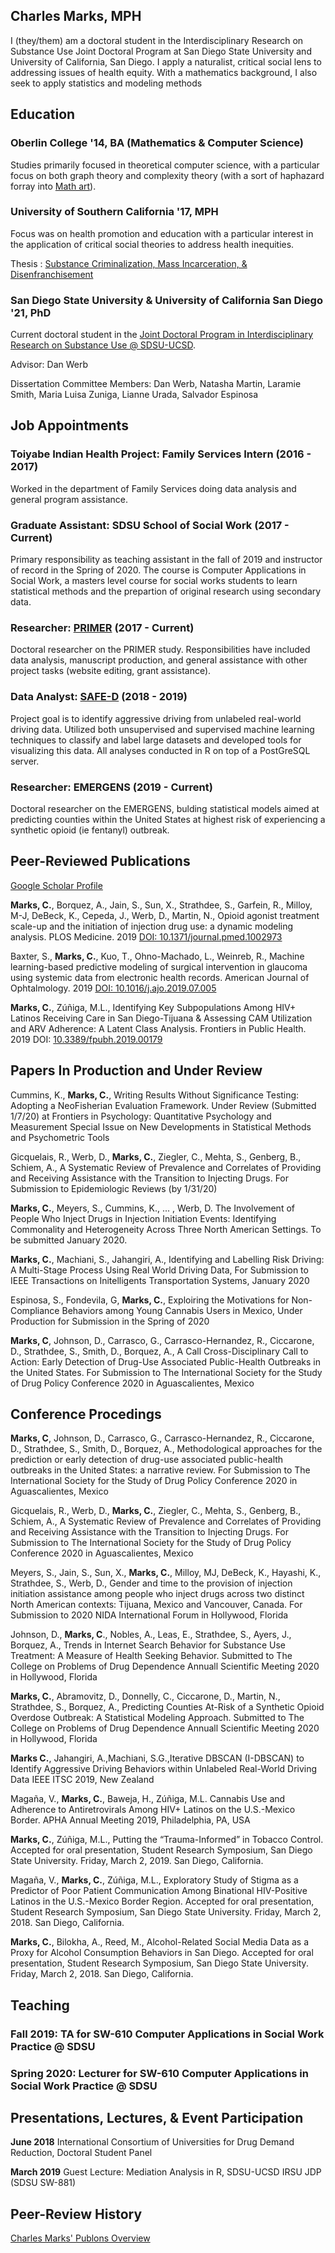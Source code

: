 <!--- Resume --->

## Charles Marks, MPH

I (they/them) am a doctoral student in the Interdisciplinary Research on Substance Use Joint Doctoral Program at San Diego State University and University of California, San Diego.  I apply a naturalist, critical social lens to addressing issues of health equity.  With a mathematics background, I also seek to apply statistics and modeling methods 

## Education

### Oberlin College '14, BA (Mathematics & Computer Science)

Studies primarily focused in theoretical computer science, with a particular focus on both graph theory and complexity theory (with a sort of haphazard forray into [Math art](http://bridgesmathart.org/2012/cdrom/exhibition.pdf)).  

### University of Southern California '17, MPH

Focus was on health promotion and education with a particular interest in the application of critical social theories to address health inequities.

Thesis : [Substance Criminalization, Mass Incarceration, & Disenfranchisement](https://cmarkymark.github.io/papers/Substance%20Criminalization%2C%20Mass%20Incarceration%2C%20%26%20Disenfranchisement.pdf)

### San Diego State University & University of California San Diego '21, PhD

Current doctoral student in the [Joint Doctoral Program in Interdisciplinary Research on Substance Use @ SDSU-UCSD](https://chhs.sdsu.edu/irsu/). 

Advisor: Dan Werb

Dissertation Committee Members: Dan Werb, Natasha Martin, Laramie Smith, Maria Luisa Zuniga, Lianne Urada, Salvador Espinosa

## Job Appointments

### Toiyabe Indian Health Project: Family Services Intern (2016 - 2017)

Worked in the department of Family Services doing data analysis and general program assistance.

### Graduate Assistant: SDSU School of Social Work (2017 - Current)

Primary responsibility as teaching assistant in the fall of 2019 and instructor of record in the Spring of 2020.  The course is Computer Applications in Social Work, a masters level course for social works students to learn statistical methods and the prepartion of original research using secondary data.

### Researcher: [PRIMER](https://primerstudy.com/our-team/) (2017 - Current)

Doctoral researcher on the PRIMER study.  Responsibilities have included data analysis, manuscript production, and general assistance with other project tasks (website editing, grant assistance).

### Data Analyst: [SAFE-D](https://www.vtti.vt.edu/utc/safe-d/index.php/projects/big-data-visualization-and-spatiotemporal-modeling-of-aggressive-driving/) (2018 - 2019)

Project goal is to identify aggressive driving from unlabeled real-world driving data.  Utilized both unsupervised and supervised machine learning techniques to classify and label large datasets and developed tools for visualizing this data.  All analyses conducted in R on top of a PostGreSQL server.

### Researcher: EMERGENS (2019 - Current)

Doctoral researcher on the EMERGENS, bulding statistical models aimed at predicting counties within the United States at highest risk of experiencing a synthetic opioid (ie fentanyl) outbreak.

## Peer-Reviewed Publications

[Google Scholar Profile](https://scholar.google.com/citations?hl=en&user=13NE9E0AAAAJ)

**Marks, C.**, Borquez, A., Jain, S., Sun, X., Strathdee, S., Garfein, R., Milloy, M-J, DeBeck, K., Cepeda, J., Werb, D., Martin, N., Opioid agonist treatment scale-up and the initiation of injection drug use: a dynamic modeling analysis. PLOS Medicine. 2019 [DOI: 10.1371/journal.pmed.1002973](https://doi.org/10.1371/journal.pmed.1002973)   

Baxter, S., **Marks, C.**, Kuo, T., Ohno-Machado, L., Weinreb, R., Machine learning-based predictive modeling of surgical intervention in glaucoma using systemic data from electronic health records. American Journal of Ophtalmology. 2019 [DOI: 10.1016/j.ajo.2019.07.005](https://doi.org/10.1016/j.ajo.2019.07.005)

**Marks, C.**, Zúñiga, M.L., Identifying Key Subpopulations Among HIV+ Latinos Receiving Care in San Diego-Tijuana & Assessing CAM Utilization and ARV Adherence: A Latent Class Analysis. Frontiers in Public Health. 2019 DOI: [10.3389/fpubh.2019.00179](https://doi.org/10.3389/fpubh.2019.00179)

## Papers In Production and Under Review

Cummins, K., **Marks, C.**, Writing Results Without Significance Testing: Adopting a NeoFisherian Evaluation Framework.  Under Review (Submitted 1/7/20) at Frontiers in Psychology: Quantitative Psychology and Measurement Special Issue on New Developments in Statistical Methods and Psychometric Tools

Gicquelais, R., Werb, D., **Marks, C.**, Ziegler, C., Mehta, S., Genberg, B., Schiem, A., A Systematic Review of Prevalence and Correlates of Providing and Receiving Assistance with the Transition to Injecting Drugs. For Submission to Epidemiologic Reviews (by 1/31/20)

**Marks, C.**, Meyers, S., Cummins, K., ... , Werb, D. The Involvement of People Who Inject Drugs in Injection Initiation Events: Identifying Commonality and Heterogeneity Across Three North American Settings.  To be submitted January 2020.

**Marks, C.**, Machiani, S., Jahangiri, A., Identifying and Labelling Risk Driving: A Multi-Stage Process Using Real World Driving Data, For Submission to IEEE Transactions on Initelligents Transportation Systems, January 2020

Espinosa, S., Fondevila, G, **Marks, C.**, Exploiring the Motivations for Non-Compliance Behaviors among Young Cannabis Users in Mexico, Under Production for Submission in the Spring of 2020

**Marks, C**, Johnson, D., Carrasco, G., Carrasco-Hernandez, R., Ciccarone, D., Strathdee, S., Smith, D., Borquez, A., A Call Cross-Disciplinary Call to Action: Early Detection of Drug-Use Associated Public-Health Outbreaks in the United States. For Submission to The International Society for the Study of Drug Policy Conference 2020 in Aguascalientes, Mexico

## Conference Procedings

**Marks, C**, Johnson, D., Carrasco, G., Carrasco-Hernandez, R., Ciccarone, D., Strathdee, S., Smith, D., Borquez, A., Methodological approaches for the prediction or early detection of drug-use associated public-health outbreaks in the United States: a narrative review. For Submission to The International Society for the Study of Drug Policy Conference 2020 in Aguascalientes, Mexico

Gicquelais, R., Werb, D., **Marks, C.**, Ziegler, C., Mehta, S., Genberg, B., Schiem, A., A Systematic Review of Prevalence and Correlates of Providing and Receiving Assistance with the Transition to Injecting Drugs. For Submission to The International Society for the Study of Drug Policy Conference 2020 in Aguascalientes, Mexico

Meyers, S., Jain, S., Sun, X., **Marks, C.**, Milloy, MJ, DeBeck, K., Hayashi, K., Strathdee, S., Werb, D., Gender and time to the provision of injection initiation assistance among people who inject drugs across two distinct North American contexts: Tijuana, Mexico and Vancouver, Canada. For Submission to 2020 NIDA International Forum in Hollywood, Florida

Johnson, D., **Marks, C**., Nobles, A., Leas, E., Strathdee, S., Ayers, J., Borquez, A., Trends in Internet Search Behavior for Substance Use Treatment: A Measure of Health Seeking Behavior.  Submitted to The College on Problems of Drug Dependence Annuall Scientific Meeting 2020 in Hollywood, Florida

**Marks, C.**, Abramovitz, D., Donnelly, C., Ciccarone, D., Martin, N., Strathdee, S., Borquez, A., Predicting Counties At-Risk of a Synthetic Opioid Overdose Outbreak: A Statistical Modeling Approach.  Submitted to The College on Problems of Drug Dependence Annuall Scientific Meeting 2020 in Hollywood, Florida

**Marks C.**, Jahangiri, A.,Machiani, S.G.,Iterative DBSCAN (I-DBSCAN) to Identify Aggressive Driving Behaviors within Unlabeled Real-World Driving Data IEEE ITSC 2019, New Zealand 

Magaña, V., **Marks, C.**, Baweja, H., Zúñiga, M.L. Cannabis Use and Adherence to Antiretrovirals Among HIV+ Latinos on the U.S.-Mexico Border. APHA Annual Meeting 2019, Philadelphia, PA, USA

**Marks, C.**, Zúñiga, M.L., Putting the “Trauma-Informed” in Tobacco Control. Accepted for oral presentation, Student Research Symposium, San Diego State University. Friday, March 2, 2019. San Diego, California.

Magaña, V., **Marks, C.**, Zúñiga, M.L., Exploratory Study of Stigma as a Predictor of Poor Patient Communication Among Binational HIV-Positive Latinos in the U.S.-Mexico Border Region. Accepted for oral presentation, Student Research Symposium, San Diego State University. Friday, March 2, 2018. San Diego, California.

**Marks, C.**, Bilokha, A., Reed, M., Alcohol-Related Social Media Data as a Proxy for Alcohol Consumption Behaviors in San Diego. Accepted for oral presentation, Student Research Symposium, San Diego State University. Friday, March 2, 2018. San Diego, California.

## Teaching

### Fall 2019: TA for SW-610 Computer Applications in Social Work Practice @ SDSU

### Spring 2020: Lecturer for SW-610 Computer Applications in Social Work Practice @ SDSU

## Presentations, Lectures, & Event Participation

**June 2018** International Consortium of Universities for Drug Demand Reduction, Doctoral Student Panel

**March 2019** Guest Lecture: Mediation Analysis in R, SDSU-UCSD IRSU JDP (SDSU SW-881)

## Peer-Review History

<div>
  <a class="embedly-card" data-card-controls="0" href="https://publons.com/author/3293322/widget/embed/">Charles Marks' Publons Overview</a>
  <script async src="//cdn.embedly.com/widgets/platform.js" charset="UTF-8"></script>
 </div>




